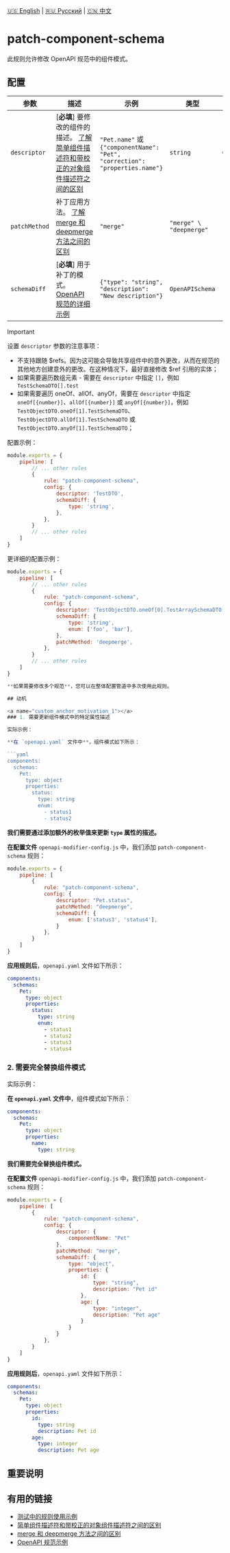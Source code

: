 [🇺🇸 English](./README.md) | [🇷🇺 Русский](./README-ru.md)  | [🇨🇳 中文](./README-zh.md)

# patch-component-schema

此规则允许修改 OpenAPI 规范中的组件模式。



## 配置

| 参数 | 描述 | 示例 | 类型 | 默认值 |
| -------- |------------------------------------------------------------------------------------------|------------------------------------------------------------------------------|--------------------------------------------------|------------------------------------------|
| `descriptor` | [**必填**] 要修改的组件的描述。 [了解简单组件描述符和带校正的对象组件描述符之间的区别](../../../docs/descriptor-zh.md) | `"Pet.name"` 或 `{"componentName": "Pet", "correction": "properties.name"}` | `string` | `ComponentWithCorrectionDescriptorConfig` | - |
| `patchMethod` | 补丁应用方法。 [了解 merge 和 deepmerge 方法之间的区别](../../../docs/merge-vs-deepmerge-zh.md) | `"merge"` | `"merge" \ "deepmerge"` | `"merge"` |
| `schemaDiff` | [**必填**] 用于补丁的模式。 [OpenAPI 规范的详细示例](../../../docs/schema-diff-zh.md) | `{"type": "string", "description": "New description"}` | `OpenAPISchema` | - |

> [!IMPORTANT]
> 设置 `descriptor` 参数的注意事项：
> - 不支持跟随 $refs。因为这可能会导致共享组件中的意外更改，从而在规范的其他地方创建意外的更改。在这种情况下，最好直接修改 $ref 引用的实体；
> - 如果需要遍历数组元素 - 需要在 `descriptor` 中指定 `[]`，例如 `TestSchemaDTO[].test`
> - 如果需要遍历 oneOf、allOf、anyOf，需要在 `descriptor` 中指定 `oneOf[{number}]`、`allOf[{number}]` 或 `anyOf[{number}]`，例如 `TestObjectDTO.oneOf[1].TestSchemaDTO`、`TestObjectDTO.allOf[1].TestSchemaDTO` 或 `TestObjectDTO.anyOf[1].TestSchemaDTO`；

配置示例：

```js
module.exports = {
    pipeline: [
        // ... other rules
        {
            rule: "patch-component-schema",
            config: {
                descriptor: 'TestDTO',
                schemaDiff: {
                    type: 'string',
                },
            },
        }
        // ... other rules
    ]
}
```

更详细的配置示例：

```js
module.exports = {
    pipeline: [
        // ... other rules
        {
            rule: "patch-component-schema",
            config: {
                descriptor: 'TestObjectDTO.oneOf[0].TestArraySchemaDTO[]',
                schemaDiff: {
                    type: 'string',
                    enum: ['foo', 'bar'],
                },
                patchMethod: 'deepmerge',
            },
        }
        // ... other rules
    ]
}

**如果需要修改多个规范**，您可以在整体配置管道中多次使用此规则。

## 动机

<a name="custom_anchor_motivation_1"></a>
### 1. 需要更新组件模式中的特定属性描述

实际示例：

**在 `openapi.yaml` 文件中**，组件模式如下所示：

```yaml
components:
  schemas:
    Pet:
      type: object
      properties:
        status:
          type: string
          enum:
            - status1
            - status2
```

**我们需要通过添加额外的枚举值来更新 `type` 属性的描述。**

**在配置文件** `openapi-modifier-config.js` 中，我们添加 `patch-component-schema` 规则：

```js
module.exports = {
    pipeline: [
        {
            rule: "patch-component-schema",
            config: {
                descriptor: "Pet.status",
                patchMethod: "deepmerge",
                schemaDiff: {
                    enum: ['status3', 'status4'],
                }
            },
        }
    ]
}
```

**应用规则后**，`openapi.yaml` 文件如下所示：

```yaml
components:
  schemas:
    Pet:
      type: object
      properties:
        status:
          type: string
          enum:
            - status1
            - status2
            - status3
            - status4
```

<a name="custom_anchor_motivation_2"></a>
### 2. 需要完全替换组件模式

实际示例：

**在 `openapi.yaml` 文件中**，组件模式如下所示：

```yaml
components:
  schemas:
    Pet:
      type: object
      properties:
        name:
          type: string
```

**我们需要完全替换组件模式。**

**在配置文件** `openapi-modifier-config.js` 中，我们添加 `patch-component-schema` 规则：

```js
module.exports = {
    pipeline: [
        {
            rule: "patch-component-schema",
            config: {
                descriptor: {
                    componentName: "Pet"
                },
                patchMethod: "merge",
                schemaDiff: {
                    type: "object",
                    properties: {
                        id: {
                            type: "string",
                            description: "Pet id"
                        },
                        age: {
                            type: "integer",
                            description: "Pet age"
                        }
                    }
                }
            },
        }
    ]
}
```

**应用规则后**，`openapi.yaml` 文件如下所示：

```yaml
components:
  schemas:
    Pet:
      type: object
      properties:
        id:
          type: string
          description: Pet id
        age:
          type: integer
          description: Pet age
```

## 重要说明



## 有用的链接

- [测试中的规则使用示例](./index.test.ts)  
- [简单组件描述符和带校正的对象组件描述符之间的区别](../../../docs/descriptor-zh.md)
- [merge 和 deepmerge 方法之间的区别](../../../docs/merge-vs-deepmerge-zh.md)
- [OpenAPI 规范示例](../../../docs/schema-diff-zh.md) 